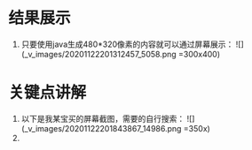 # 结果展示
1. 只要使用java生成480*320像素的内容就可以通过屏幕展示：
![](_v_images/20201122201312457_5058.png =300x400)
# 关键点讲解
1. 以下是我某宝买的屏幕截图，需要的自行搜索：
![](_v_images/20201122201843867_14986.png =350x)
2. 